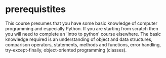 # prerequistites

This course presumes that you have some basic knowledge of computer programming and especially Python.
If you are starting from scratch then you will need to complete an 'intro to python' course elsewhere.
The basic knowledge required is an understanding of object and data structures, comparison operators, statements, 
methods and functions, error handling, try-except-finally, object-oriented programming (classes).




